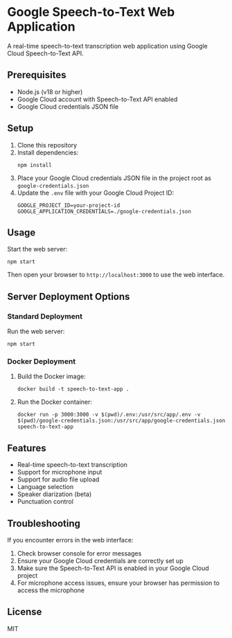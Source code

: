 # Google Speech-to-Text Web Application

A real-time speech-to-text transcription web application using Google Cloud Speech-to-Text API.

## Prerequisites

- Node.js (v18 or higher)
- Google Cloud account with Speech-to-Text API enabled
- Google Cloud credentials JSON file

## Setup

1. Clone this repository
2. Install dependencies:
   ```
   npm install
   ```
3. Place your Google Cloud credentials JSON file in the project root as `google-credentials.json`
4. Update the `.env` file with your Google Cloud Project ID:
   ```
   GOOGLE_PROJECT_ID=your-project-id
   GOOGLE_APPLICATION_CREDENTIALS=./google-credentials.json
   ```

## Usage

Start the web server:

```
npm start
```

Then open your browser to `http://localhost:3000` to use the web interface.

## Server Deployment Options

### Standard Deployment

Run the web server:
```
npm start
```

### Docker Deployment

1. Build the Docker image:
   ```
   docker build -t speech-to-text-app .
   ```

2. Run the Docker container:
   ```
   docker run -p 3000:3000 -v $(pwd)/.env:/usr/src/app/.env -v $(pwd)/google-credentials.json:/usr/src/app/google-credentials.json speech-to-text-app
   ```

## Features

- Real-time speech-to-text transcription
- Support for microphone input
- Support for audio file upload
- Language selection
- Speaker diarization (beta)
- Punctuation control

## Troubleshooting

If you encounter errors in the web interface:

1. Check browser console for error messages
2. Ensure your Google Cloud credentials are correctly set up
3. Make sure the Speech-to-Text API is enabled in your Google Cloud project
4. For microphone access issues, ensure your browser has permission to access the microphone

## License

MIT 
